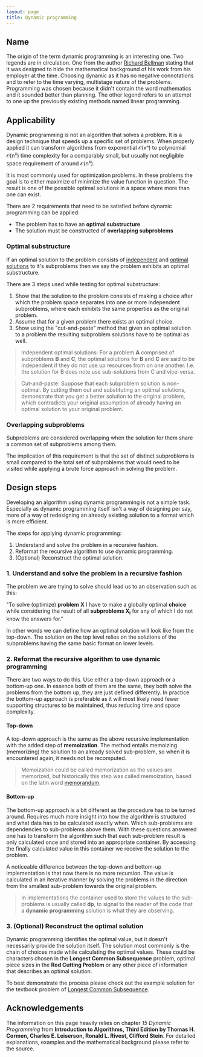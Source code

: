 ```yaml
---
layout: page
title: Dynamic programming
---
```


## Name

The origin of the term dynamic programming is an interesting one. Two legends are
in circulation. One from the author [Richard Bellman](https://en.wikipedia.org/wiki/Richard_E._Bellman) 
stating that it was designed to hide the mathematical background of
his work from his employer at the time. Choosing dynamic as it has no negative
connotations and to refer to the time varying, multistage nature of the problems.
Programming was chosen because it didn't contain the word mathematics and it
sounded better than planning.
The other legend refers to an attempt to one up the previously existing methods
named linear programming.

## Applicability

Dynamic programming is not an algorithm that solves a problem. It is a design
technique that speeds up a specific set of problems. When properly applied it can
transform algorithms from exponential 𝒪(xⁿ) to polynomial 𝒪(n<sup>x</sup>) time
complexity for a comparably small, but usually not negligible space requirement of
around 𝒪(n<sup>x</sup>).

It is most commonly used for optimization problems. In these problems the goal is
to either maximize of minimize the value function in question. The result is
one of the possible optimal solutions in a space where more than one can exist.

There are 2 requirements that need to be satisfied before dynamic programming can
be applied:

- The problem has to have an **optimal substructure**
- The solution must be constructed of **overlapping subproblems**

### Optimal substructure

If an optimal solution to the problem consists of <u>independent</u> and
<u>optimal solutions</u> to it's subproblems then we say the problem exhibits an
optimal substructure.

There are 3 steps used while testing for optimal substructure:

1. Show that the solution to the problem consists of making a choice after which
the problem space separates into one or more independent subproblems, where each
exhibits the same properties as the original problem.
2. Assume that for a given problem there exists an optimal choice.
3. Show using the "cut-and-paste" method that given an optimal solution to a
problem the resulting subproblem solutions have to be optimal as well.

> Independent optimal solutions: For a problem **A** comprised of subproblems
**B** and **C**, the optimal solutions for **B** and **C** are said to be
independent if they do not use up resources from on one
another. I.e. the solution for B does note use sub-solutions from C and vice-versa.

> Cut-and-paste: Suppose that each subproblem solution is non-optimal. By cutting
them out and substituting an optimal solutions, demonstrate that you get a better
solution to the original problem, which contradicts your original assumption of
already having an optimal solution to your original problem.

### Overlapping subproblems

Subproblems are considered overlapping when the solution for them share a common
set of subproblems among them.

The implication of this requirement is that the set of distinct subproblems
is small compared to the total set of subproblems that would need to be visited
while applying a brute force approach in solving the problem.

## Design steps

Developing an algorithm using dynamic programming is not a simple task. Especially
as dynamic programming itself isn't a way of designing per say, more of a way of
redesigning an already existing solution to a format which is more efficient.

The steps for applying dynamic programming:

1. Understand and solve the problem in a recursive fashion.
2. Reformat the recursive algorithm to use dynamic programming.
3. (Optional) Reconstruct the optimal solution.

### 1. Understand and solve the problem in a recursive fashion

The problem we are trying to solve should lead us to an observation such as this:

"To solve (optimize) **problem** **X** I have to make a globally optimal **choice**
while considering the result of all **subproblems X<sub>i</sub>** for any of which
I do not know the answers for."

In other words we can define how an optimal solution will look like from the
top-down. The solution on the top level relies on the solutions of the
subproblems having the same basic format on lower levels.

### 2. Reformat the recursive algorithm to use dynamic programming

There are two ways to do this. Use either a top-down approach or a bottom-up one.
In essence both of them are the same, they both solve the problems from the bottom
up, they are just defined differently. In practice the bottom-up approach is
preferable as it will most likely need fewer supporting structures to be
maintained, thus reducing time and space complexity.

#### Top-down

A top-down approach is the same as the above recursive implementation with the
added step of **memoization**. The method entails memoizing (memorizing) the
solution to an already solved sub-problem, so when it is encountered again, it
needs not be recomputed.

> Memoization could be called memorization as the values are memorized, but
historically this step was called memoization, based on the latin word [memorandum](https://en.wikipedia.org/wiki/Memoization#Etymology).

#### Bottom-up

The bottom-up approach is a bit different as the procedure has to be turned around.
Requires much more insight into how the algorithm is structured and what data has
to be calculated exactly when. Which sub-problems are dependencies to sub-problems
above them. With these questions answered one has to transform the algorithm such
that each sub-problem result is only calculated once and stored into an
appropriate container. By accessing the finally calculated value in this container
we receive the solution to the problem.

A noticeable difference between the top-down and bottom-up implementation is that
now there is no more recursion. The value is calculated in an iterative manner by
solving the problems in the direction from the smallest sub-problem towards the
original problem.

> In implementations the container used to store the values to the sub-problems is
usually called **dp**, to signal to the reader of the code that a **dynamic
programming** solution is what they are observing.

### 3. (Optional) Reconstruct the optimal solution

Dynamic programming identifies the optimal value, but it doesn't necessarily
provide the solution itself. The solution most commonly is the chain of choices
made while calculating the optimal values. These could be characters chosen in the
__Longest Common Subsequence__ problem, optimal piece sizes in the __Rod Cutting
Problem__ or any other piece of information that describes an optimal solution.

To best demonstrate the process please check out the example solution for the
textbook problem of [Longest Common Subsequence](longest_common_subsequence.md).

## Acknowledgements

The information on this page heavily relies on chapter *15 Dynamic Programming*
from **Introduction to Algorithms, Third Edition by Thomas H. Cormen, Charles E.
Leiserson, Ronald L. Rivest, Clifford Stein**. For detailed explanations, examples
and the mathematical background please refer to the source.
